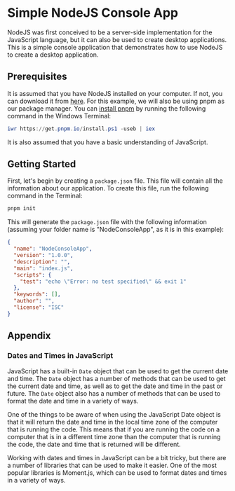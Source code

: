 # Simple NodeJS Console App

NodeJS was first conceived to be a server-side implementation for the JavaScript language, but it can also be used to create desktop applications. This is a simple console application that demonstrates how to use NodeJS to create a desktop application.

## Prerequisites

It is assumed that you have NodeJS installed on your computer. If not, you can download it from [here](https://nodejs.org/en/download/). For this example, we will also be using pnpm as our package manager. You can [install pnpm](https://pnpm.io/installation) by running the following command in the Windows Terminal:

```powershell
iwr https://get.pnpm.io/install.ps1 -useb | iex
```

 It is also assumed that you have a basic understanding of JavaScript.

## Getting Started

First, let's begin by creating a `package.json` file. This file will contain all the information about our application. To create this file, run the following command in the Terminal:

```powershell
pnpm init
```

This will generate the `package.json` file with the following information (assuming your folder name is "NodeConsoleApp", as it is in this example):

```json
{
  "name": "NodeConsoleApp",
  "version": "1.0.0",
  "description": "",
  "main": "index.js",
  "scripts": {
    "test": "echo \"Error: no test specified\" && exit 1"
  },
  "keywords": [],
  "author": "",
  "license": "ISC"
}
```

## Appendix

### Dates and Times in JavaScript

JavaScript has a built-in `Date` object that can be used to get the current date and time. The `Date` object has a number of methods that can be used to get the current date and time, as well as to get the date and time in the past or future. The `Date` object also has a number of methods that can be used to format the date and time in a variety of ways.

One of the things to be aware of when using the JavaScript Date object is that it will return the date and time in the local time zone of the computer that is running the code. This means that if you are running the code on a computer that is in a different time zone than the computer that is running the code, the date and time that is returned will be different.

Working with dates and times in JavaScript can be a bit tricky, but there are a number of libraries that can be used to make it easier. One of the most popular libraries is Moment.js, which can be used to format dates and times in a variety of ways.